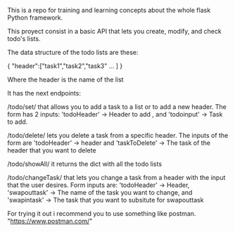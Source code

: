 This is a repo for training and learning concepts about the whole flask Python framework.

This proyect consist in a basic API that lets you create, modify, and check todo's lists.

The data structure of the todo lists are these:

{
"header":["task1","task2","task3" ... ]
}

Where the header is the name of the list

It has the next endpoints:

/todo/set/ that allows you to add a task to a list or to add a new header. The form has 2 inputs: 'todoHeader' -> Header to add , and 'todoinput' -> Task to add.

/todo/delete/ lets you delete a task from a specific header. The inputs of the form are 'todoHeader' -> header and 'taskToDelete' -> The task of the header that you want to delete

/todo/showAll/ it returns the dict with all the todo lists

/todo/changeTask/ that lets you change a task from a header with the input that the user desires. Form inputs are: 'todoHeader' -> Header, 'swapouttask' -> The name of the task you want to change, and 'swapintask' -> The task that you want to subsitute for swapouttask

For trying it out i recommend you to use something like postman. "https://www.postman.com/"

